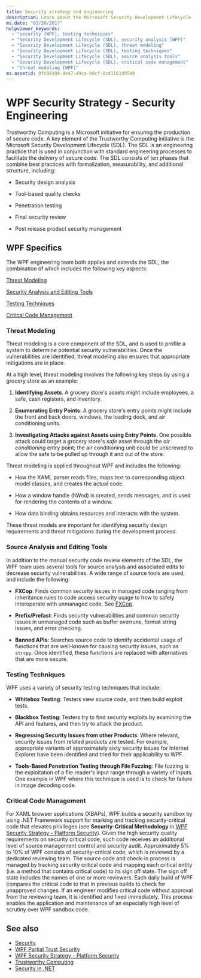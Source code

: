 ```yaml
---
title: Security strategy and engineering
description: Learn about the Microsoft Security Development Lifecycle (SDL) which is a key element of the Trustworthy computing initiative.
ms.date: "03/30/2017"
helpviewer_keywords: 
  - "security [WPF], testing techniques"
  - "Security Development Lifecycle (SDL), security analysis [WPF]"
  - "Security Development Lifecycle (SDL), threat modeling"
  - "Security Development Lifecycle (SDL), testing techniques"
  - "Security Development Lifecycle (SDL), source analysis tools"
  - "Security Development Lifecycle (SDL), critical code management"
  - "threat modeling [WPF]"
ms.assetid: 0fc04394-4e47-49ca-b0cf-8cd1161d95b9
---
```

# WPF Security Strategy - Security Engineering

Trustworthy Computing is a Microsoft initiative for ensuring the production of secure code. A key element of the Trustworthy Computing initiative is the Microsoft Security Development Lifecycle (SDL). The SDL is an engineering practice that is used in conjunction with standard engineering processes to facilitate the delivery of secure code. The SDL consists of ten phases that combine best practices with formalization, measurability, and additional structure, including:  
  
- Security design analysis  
  
- Tool-based quality checks  
  
- Penetration testing  
  
- Final security review  
  
- Post release product security management  
  
## WPF Specifics  

 The WPF engineering team both applies and extends the SDL, the combination of which includes the following key aspects:  
  
 [Threat Modeling](#threat_modeling)  
  
 [Security Analysis and Editing Tools](#tools)  
  
 [Testing Techniques](#techniques)  
  
 [Critical Code Management](#critical_code)  
  
<a name="threat_modeling"></a>

### Threat Modeling  

 Threat modeling is a core component of the SDL, and is used to profile a system to determine potential security vulnerabilities. Once the vulnerabilities are identified, threat modeling also ensures that appropriate mitigations are in place.  
  
 At a high level, threat modeling involves the following key steps by using a grocery store as an example:  
  
1. **Identifying Assets**. A grocery store's assets might include employees, a safe, cash registers, and inventory.  
  
2. **Enumerating Entry Points**. A grocery store's entry points might include the front and back doors, windows, the loading dock, and air conditioning units.  
  
3. **Investigating Attacks against Assets using Entry Points**. One possible attack could target a grocery store's *safe* asset through the *air conditioning* entry point; the air conditioning unit could be unscrewed to allow the safe to be pulled up through it and out of the store.  
  
 Threat modeling is applied throughout WPF and includes the following:  
  
- How the XAML parser reads files, maps text to corresponding object model classes, and creates the actual code.  
  
- How a window handle (hWnd) is created, sends messages, and is used for rendering the contents of a window.  
  
- How data binding obtains resources and interacts with the system.  
  
 These threat models are important for identifying security design requirements and threat mitigations during the development process.  
  
<a name="tools"></a>

### Source Analysis and Editing Tools  

 In addition to the manual security code review elements of the SDL, the WPF team uses several tools for source analysis and associated edits to decrease security vulnerabilities. A wide range of source tools are used, and include the following:  
  
- **FXCop**: Finds common security issues in managed code ranging from inheritance rules to code access security usage to how to safely interoperate with unmanaged code. See [FXCop](/previous-versions/dotnet/netframework-3.0/bb429476%28v=vs.80%29).  
  
- **Prefix/Prefast**: Finds security vulnerabilities and common security issues in unmanaged code such as buffer overruns, format string issues, and error checking.  
  
- **Banned APIs**: Searches source code to identify accidental usage of functions that are well-known for causing security issues, such as `strcpy`. Once identified, these functions are replaced with alternatives that are more secure.  
  
<a name="techniques"></a>

### Testing Techniques  

 WPF uses a variety of security testing techniques that include:  
  
- **Whitebox Testing**: Testers view source code, and then build exploit tests.
  
- **Blackbox Testing**: Testers try to find security exploits by examining the API and features, and then try to attack the product.  
  
- **Regressing Security Issues from other Products**: Where relevant, security issues from related products are tested. For example, appropriate variants of approximately sixty security issues for Internet Explorer have been identified and tried for their applicability to WPF.  
  
- **Tools-Based Penetration Testing through File Fuzzing**: File fuzzing is the exploitation of a file reader's input range through a variety of inputs. One example in WPF where this technique is used is to check for failure in image decoding code.  
  
<a name="critical_code"></a>

### Critical Code Management  

 For XAML browser applications (XBAPs), WPF builds a security sandbox by using .NET Framework support for marking and tracking security-critical code that elevates privileges (see **Security-Critical Methodology** in [WPF Security Strategy - Platform Security](wpf-security-strategy-platform-security.md)). Given the high security quality requirements on security critical code, such code receives an additional level of source management control and security audit. Approximately 5% to 10% of WPF consists of security-critical code, which is reviewed by a dedicated reviewing team. The source code and check-in process is managed by tracking security critical code and mapping each critical entity (i.e. a method that contains critical code) to its sign off state. The sign off state includes the names of one or more reviewers. Each daily build of WPF compares the critical code to that in previous builds to check for unapproved changes. If an engineer modifies critical code without approval from the reviewing team, it is identified and fixed immediately. This process enables the application and maintenance of an especially high level of scrutiny over WPF sandbox code.  
  
## See also

- [Security](security-wpf.md)
- [WPF Partial Trust Security](wpf-partial-trust-security.md)
- [WPF Security Strategy - Platform Security](wpf-security-strategy-platform-security.md)
- [Trustworthy Computing](https://www.microsoft.com/mscorp/twc/default.mspx)
- [Security in .NET](/dotnet/standard/security/index)
